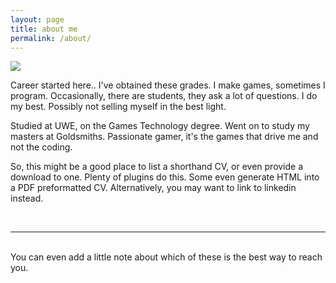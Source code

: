 ```yaml
---
layout: page
title: about me
permalink: /about/
---
```


<img class="col one right" src="{{ site.baseurl }}/img/profile_1.jpg">

Career started here.. I've obtained these grades. I make games, sometimes I program. Occasionally, there are students, they ask a lot of questions. I do my best. Possibly not selling myself in the best light.

Studied at UWE, on the Games Technology degree. Went on to study my masters at Goldsmiths. Passionate gamer, it's the games that drive me and not the coding.

So, this might be a good place to list a shorthand CV, or even provide a download to one. Plenty of plugins do this. Some even generate HTML into a PDF preformatted CV. Alternatively, you may want to link to linkedin instead.

<br/>
<hr/>
<br/>
<span class="contacticon center">
	<a href="mailto:james2.huxtable@uwe.ac.uk"><i class="fa fa-envelope-square"></i></a>
	<a href="https://github.com/huxyuk" target="_blank"><i class="fa fa-github-square"></i></a>
	<a href="https://www.linkedin.com/huxyuk" target="_blank"><i class="fa fa-linkedin-square"></i></a>
	<a href="https://twitter.com/huxyuk" target="_blank"><i class="fa fa-twitter-square"></i></a>
</span>

<div class="col three caption">
	You can even add a little note about which of these is the best way to reach you.
</div>

